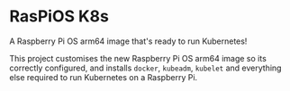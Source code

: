# RasPiOS K8s

A Raspberry Pi OS arm64 image that's ready to run Kubernetes!

This project customises the new Raspberry Pi OS arm64 image so its correctly 
configured, and installs `docker`, `kubeadm`, `kubelet` and everything else
required to run Kubernetes on a Raspberry Pi.
